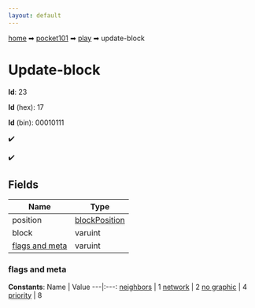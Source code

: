 ```yaml
---
layout: default
---
```


[home](/) ➡ [pocket101](/protocol/pocket101) ➡ [play](/protocol/pocket101/play) ➡ update-block

# Update-block

**Id**: 23

**Id** (hex): 17

**Id** (bin): 00010111

✔️

✔️

## Fields

Name | Type
---|---
position | [blockPosition](/protocol/pocket101/types/block-position)
block | varuint
[flags and meta](#flags-and-meta) | varuint

### flags and meta

**Constants**:
Name | Value
---|:---:
[neighbors](flags-and-meta_neighbors) | 1
[network](flags-and-meta_network) | 2
[no graphic](flags-and-meta_no-graphic) | 4
[priority](flags-and-meta_priority) | 8


